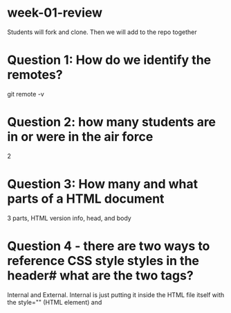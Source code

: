 # week-01-review
Students will fork and clone. Then we will add to the repo together

# Question 1: How do we identify the remotes?
git remote -v

# Question 2: how many students are in or were in the air force
2

# Question 3: How many and what parts of a HTML document
3 parts, HTML version info, head, and body

# Question 4 - there are two ways to reference CSS style styles in the header# what are the two tags?
Internal and External.
Internal is just putting it inside the HTML file itself with the style="" (HTML element) and <style> in <head>

External is putting all the CSS in an external file with the <link> tag

# Question 5 - How many ways can you declare a variable
3 ways
var, let, const

var a;
a=1;

let a;
a=1;

const a=1;